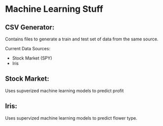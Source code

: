 # Machine Learning Stuff 
## CSV Generator: 

Contains files to generate a train and test set of data from the same source.

Current Data Sources:
<ul>
    <li>Stock Market (SPY)</li>
    <li>Iris</li>
</ul>

## Stock Market:

Uses supverized machine learning models to predict profit

## Iris:

Uses supervized machine learning models to predict flower type.